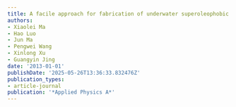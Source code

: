 ```yaml
---
title: A facile approach for fabrication of underwater superoleophobic alloy
authors:
- Xiaolei Ma
- Hao Luo
- Jun Ma
- Pengwei Wang
- Xinlong Xu
- Guangyin Jing
date: '2013-01-01'
publishDate: '2025-05-26T13:36:33.832476Z'
publication_types:
- article-journal
publication: '*Applied Physics A*'
---
```

